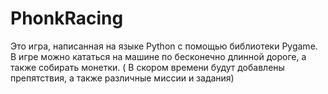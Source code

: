 # PhonkRacing
Это игра, написанная на языке Python с помощью библиотеки Pygame.
В игре можно кататься на машине по бесконечно длинной дороге, а также собирать монетки. ( В скором времени будут добавлены препятствия, а также различные миссии и задания)

